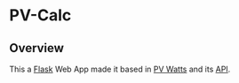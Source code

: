 # PV-Calc

## Overview
This a <a href="https://flask.palletsprojects.com/en/1.1.x/">Flask</a> Web App made it based in <a href="https://pvwatts.nrel.gov/index.php">PV Watts</a> and its <a href="https://developer.nrel.gov/docs/solar/pvwatts/v6/">API</a>.


